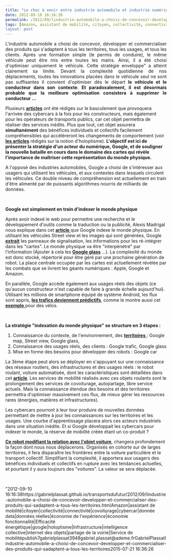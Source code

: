 ```yaml
---
title: "Le choc à venir entre industrie automobile et industrie numérique"
date: 2012-09-10 16:16:38
permalink: /2012/09/lindustrie-automobile-a-choisi-de-concevoir-developper-et-commercialiser-des-produits-qui-sadaptent-a-tous-les-territoires.html
tags: [Amazon, assistant de mobilité, citoyen, collectivité, connectivité, covoiturage, cybercar, donnée data, données réelles, économie de l'expérience, économie fonctionnalité, Efficacité énergétique, google, holoptisme, Infrastructure, intelligence collective, internet des objets, partage de la voirie, Service de mobilité]
layout: post
---
```


<p style="text-align: justify">L'industrie automobile a choisi de concevoir, développer et commercialiser des produits qui s'adaptent à tous les territoires, tous les usages, et tous les clients. Après une formation simple (le permis de conduire), le même véhicule peut être mis entre toutes les mains. Ainsi, il a été choisi d'optimiser uniquement le véhicule. Cette stratégie enveloppe" a atteint clairement sa limite. Devant la complexité quotidienne de nos déplacements, toutes les innovations placées dans le véhicule seul ne sont pas suffisantes il convient d'optimiser dès le départ <strong>le véhicule et le conducteur dans son contexte</strong>. <strong>Et paradoxalement, il est désormais probable que la meilleure optimisation consistera à supprimer le conducteur ...</strong></p> <p style=""text-align: justify"">Plusieurs <a href="https://gabrielplassat.github.io/transportsdufutur/2012/04/nos-systemes-de-transport-et-la-revolution-numerique-pourquoi-cela-va-tout-changer.html"" target=""_blank""><strong>articles</strong></a> ont été rédigés sur le basculement que provoquera l'arrivée des cybercars à la fois pour les constructeurs, mais également pour les opérateurs de transports publics, car cet objet permettra de réaliser des services inédits. Plus que tout, cet objet assurera <strong>simultanément</strong> des bénéfices individuels et collectifs facilement compréhensibles qui accélèreront les changements de comportement (voir <a href="https://gabrielplassat.github.io/transportsdufutur/?s=holoptisme"" target=""_blank""><strong>les articles</strong></a> rédigés sur la notion d'holoptisme). <strong>L'objectif est ici de présenter la stratégie d'un acteur du numérique, Google, et de souligner la nouvelle bataille en cours dans le domaine des cartes qui révèle l'importance de maîtriser cette représentation du monde physique. </strong></p>  <!--more-->   <p style=""text-align: justify"">A l'opposé des industries automobiles, Google a choisi de s'intéresser aux usagers qui utilisent les véhicules, et aux contextes dans lesquels circulent les véhicules. Ce double niveau de compréhension est actuellement en train d'être alimenté par de puissants algorithmes nourris de milliards de données. </p> <p style=""text-align: justify""> </p> <p style=""text-align: justify""><strong>Google est simplement en train d'indexer le monde physique</strong></p> <p style=""text-align: justify"">Après avoir indexé le web pour permettre une recherche et le développement d'outils comme la traduction ou la publicité, Alexis Madrigal nous explique dans cet <a href=""http://www.theatlantic.com/technology/archive/2012/09/how-google-builds-its-maps-and-what-it-means-for-the-future-of-everything/261913/"" target=""_blank""><strong>article</strong> </a>que Google indexe le monde physique. En utilisant les véhicules Street view et les images qui sont générées, Google <a href=""http://www.dailymail.co.uk/sciencetech/article-2195722/Indexing-world-Google-receives-software-means-intelligently-identify-object-planet.html"" target=""_blank""><strong>extrait</strong></a> les panneaux de signalisation, les informations pour les ré-intégrer dans les "cartes". Le monde physique va être "interpénétré" par l'information (Ajouter à cela les <a href="https://gabrielplassat.github.io/transportsdufutur/2012/02/les-lunettes-google-traduisent-une-evolution-millenaire-presentent-de-nombreux-interets-dans-la-mobi.html"" target=""_blank""><strong>Google glass</strong></a> ...). La complexité du monde est donc stocké, répertorié pour être géré par une prochaine génération de robot. La place centrale occupée par les cartes est actuellement révélée par les combats que se livrent les géants numériques : Apple, Google et Amazon.</p> <p style=""text-align: justify""> <a class=""asset-img-link"" href="https://gabrielplassat.github.io/transportsdufutur/wp-content/uploads/sites/6/old/6a0120a66d2ad4970b017c31c50ea7970b-pi.jpg""><img alt=""Us_signage"" class=""asset  asset-image at-xid-6a0120a66d2ad4970b017c31c50ea7970b"" src=""/wp-content/uploads/sites/6/old/6a0120a66d2ad4970b017c31c50ea7970b-500wi.jpg"" style=""margin-left: automargin-right: auto"" title=""Us_signage"" /></a><br />En parallèle, Google accède également aux usages réels des objets (ce qu'aucun constructeur n'est capable de faire à grande échelle aujourd'hui). Utilisant les millions de smartphone équipé de système Android, les flux sont appris, <a href=""http://www.technologyreview.com/news/428732/androids-rise-helps-google-grow-its-traffic/"" target=""_blank""><strong>les trafics deviennent prédictifs</strong></a>, comme le montre aussi cet <a href=""http://utcm.tamu.edu/publications/final_reports/Hudson_11-35-69.pdf"" target=""_blank""><strong>exemple</strong> </a>pour des vélos.</p> <p style=""text-align: justify""> </p> <p style=""text-align: justify""><strong>La stratégie "indexation du monde physique" se structure en 3 étapes :</strong></p> <ol> <li>Connaissance du contexte, de l'environnement, des <a href=""http://www.govtech.com/technology/Autonomous-Vehicles-May-Soon-Drive-California-Roads.html"" target=""_blank""><strong>territoires</strong> </a>: Google map, Street view, Google glass,</li> <li>Connaissance des usages réels, des clients : Google trafic, Google glass</li> <li>Mise en forme des besoins pour développer des robots : Google car </li> </ol> <p style=""text-align: justify"">La 3ème étape peut alors se déployer en s'appuyant sur une connaissance des réseaux routiers, des infrastructures et des usages réels : le robot roulant, voiture automatisée, dont les caractéristiques sont détaillées dans cet <a href="https://gabrielplassat.github.io/transportsdufutur/2012/04/nos-systemes-de-transport-et-la-revolution-numerique-pourquoi-cela-va-tout-changer.html"" target=""_blank""><strong>article</strong></a>. Les services de mobilité réalisés avec ces objets roulants sont le prolongement des services de covoiturage, autopartage, libre service actuels. Mais la connaissance étendue des besoins et des territoires permettra d'optimiser massivement ces flux, de mieux gérer les ressources rares (énergies, matières et infrastructures). </p> <p style=""text-align: justify"">Les cybercars pourront à leur tour produire de nouvelles données permettant de mettre à jour les connaissances sur les territoires et les usages. Une courbe d'apprentissage placera alors ces acteurs industriels dans une situation inédite. Et si Google développait les cybercars pour indexer le monde, la réserve de mobilité créée étant un co-produit ?</p> <p style=""text-align: justify""><a href="https://gabrielplassat.github.io/transportsdufutur/2012/06/en-supprimant-le-conducteur-la-voiture-autonome-change-profondement-le-secteur-des-mobilites.html"" target=""_blank""><strong>Ce robot modifiant la relation avec l'objet voiture</strong></a>, changera profondement la façon dont nous nous déplacerons. Organisés en cohorte sur de larges territoires, il fera disparaître les frontières entre la voiture particulière et le transport collectif. Simplifiant la complexité, il apportera aux usagers des bénéfices individuels et collectifs en rupture avec les tendances actuelles, et pourtant il y aura toujours des "voitures". La valeur se sera déplacée. </p> <p style=""text-align: justify""> </p>"2012-09-10 16:16:38https://gabrielplassat.github.io/transportsdufutur/2012/09/lindustrie-automobile-a-choisi-de-concevoir-developper-et-commercialiser-des-produits-qui-sadaptent-a-tous-les-territoires.htmlAmazon|assistant de mobilité|citoyen|collectivité|connectivité|covoiturage|cybercar|donnée data|données réelles|économie de l'expérience|économie fonctionnalité|Efficacité énergétique|google|holoptisme|Infrastructure|intelligence collective|internet des objets|partage de la voirie|Service de mobilitépublish7gabrielplassat3948gabriel.plassat@ademe.frGabrielPlassatlindustrie-automobile-a-choisi-de-concevoir-developper-et-commercialiser-des-produits-qui-sadaptent-a-tous-les-territoires2015-07-21 16:36:26
